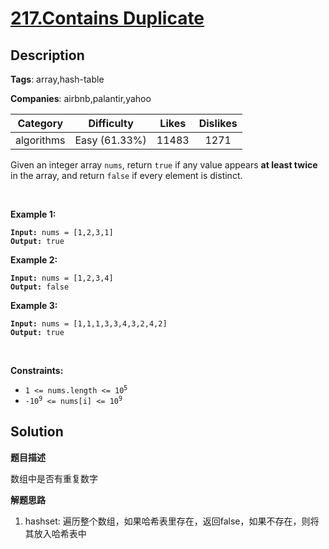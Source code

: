 # [217.Contains Duplicate](https://leetcode.com/problems/contains-duplicate/description/)

## Description

**Tags**: array,hash-table

**Companies**: airbnb,palantir,yahoo

| Category | Difficulty | Likes | Dislikes |
| :------: | :--------: | :---: | :------: |
| algorithms | Easy (61.33%) | 11483 | 1271 |

<p>Given an integer array <code>nums</code>, return <code>true</code> if any value appears <strong>at least twice</strong> in the array, and return <code>false</code> if every element is distinct.</p>
<p>&nbsp;</p>
<p><strong class="example">Example 1:</strong></p>
<pre><code><strong>Input:</strong> nums = [1,2,3,1]
<strong>Output:</strong> true</code></pre><p><strong class="example">Example 2:</strong></p>
<pre><code><strong>Input:</strong> nums = [1,2,3,4]
<strong>Output:</strong> false</code></pre><p><strong class="example">Example 3:</strong></p>
<pre><code><strong>Input:</strong> nums = [1,1,1,3,3,4,3,2,4,2]
<strong>Output:</strong> true</code></pre>
<p>&nbsp;</p>
<p><strong>Constraints:</strong></p>
<ul>
  <li><code>1 &lt;= nums.length &lt;= 10<sup>5</sup></code></li>
  <li><code>-10<sup>9</sup> &lt;= nums[i] &lt;= 10<sup>9</sup></code></li>
</ul>

## Solution

**题目描述**

数组中是否有重复数字

**解题思路**

1. hashset: 遍历整个数组，如果哈希表里存在，返回false，如果不存在，则将其放入哈希表中

